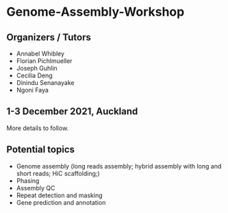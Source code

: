 # Genome-Assembly-Workshop

## Organizers / Tutors
* Annabel Whibley
* Florian Pichlmueller
* Joseph Guhlin
* Cecilia Deng
* Dinindu Senanayake
* Ngoni Faya


## 1-3 December 2021, Auckland

More details to follow.

## Potential topics 

* Genome assembly (long reads assembly; hybrid assembly with long and short reads; HiC scaffolding;)
* Phasing
* Assembly QC
* Repeat detection and masking
* Gene prediction and annotation


